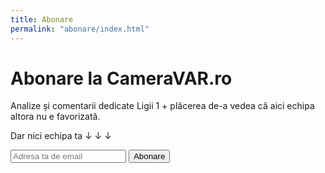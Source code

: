```yaml
---
title: Abonare
permalink: "abonare/index.html"
---
```


# Abonare la CameraVAR.ro

Analize și comentarii dedicate Ligii 1 + plăcerea de-a vedea că aici echipa altora nu e favorizată. 

Dar nici echipa ta ↓ ↓ ↓ 

  <form
    action="https://buttondown.com/api/emails/embed-subscribe/cameravar"
    method="post"
    target="popupwindow"
    onsubmit="window.open('https://buttondown.email/cameravar', 'popupwindow')"
    class="newsletter-form"
  >
    <div class="input-group">
      <input
        type="email"
        name="email"
        placeholder="Adresa ta de email"
        required
        aria-label="Adresa de email"
      />
      <button type="submit">Abonare</button>
    </div>
    <p class="form-message" id="form"></p>
  </form>